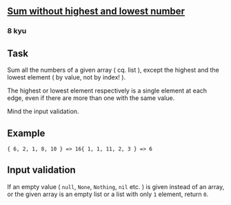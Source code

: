 <h2><a href=https://www.codewars.com/kata/576b93db1129fcf2200001e6/train/javascript target="_blank">Sum without highest and lowest number</a></h2><h3>8 kyu</h3><h2 id="task">Task</h2><p>Sum all the numbers of a given array ( cq. list ), except the highest and the lowest element ( by value, not by index! ).</p><p>The highest or lowest element respectively is a single element at each edge, even if there are more than one with the same value.</p><p>Mind the input validation.</p><h2 id="example">Example</h2><pre><code>{ 6, 2, 1, 8, 10 } =&gt; 16{ 1, 1, 11, 2, 3 } =&gt; 6</code></pre><h2 id="input-validation">Input validation</h2><p>If an empty value ( <code>null</code>, <code>None</code>, <code>Nothing</code>, <code>nil</code> etc. ) is given instead of an array, or the given array is an empty list or a list with only <code>1</code> element, return <code>0</code>.</p>